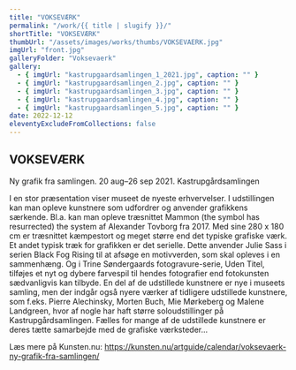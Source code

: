 ```yaml
---
title: "VOKSEVÆRK"
permalink: "/work/{{ title | slugify }}/"
shortTitle: "VOKSEVÆRK"
thumbUrl: "/assets/images/works/thumbs/VOKSEVAERK.jpg"
imgUrl: "front.jpg"
galleryFolder: "Voksevaerk"
gallery:
  - { imgUrl: "kastrupgaardsamlingen_1_2021.jpg", caption: "" }
  - { imgUrl: "kastrupgaardsamlingen_2.jpg", caption: "" }
  - { imgUrl: "kastrupgaardsamlingen_3.jpg", caption: "" }
  - { imgUrl: "kastrupgaardsamlingen_4.jpg", caption: "" }
  - { imgUrl: "kastrupgaardsamlingen_5.jpg", caption: "" }
date: 2022-12-12
eleventyExcludeFromCollections: false
---
```



<div class="Txt">
  <h2>VOKSEVÆRK</h2>
  <p>Ny grafik fra samlingen.&nbsp;20 aug–26 sep 2021.&nbsp;Kastrupgårdsamlingen</p>
  <p>I en stor præsentation viser museet de nyeste erhvervelser.&nbsp;I udstillingen kan man opleve kunstnere som udfordrer og anvender grafikkens særkende. Bl.a. kan man opleve træsnittet Mammon (the symbol has resurrected) the system af Alexander Tovborg fra 2017. Med sine 280 x 180 cm er træsnittet kæmpestort og meget større end det typiske grafiske værk. Et andet typisk træk for grafikken er det serielle. Dette anvender Julie Sass i serien Black Fog Rising til at afsøge en motivverden, som skal opleves i en sammenhæng. Og i Trine Søndergaards fotogravure-serie, Uden Titel, tilføjes et nyt og dybere farvespil til hendes fotografier end fotokunsten sædvanligvis kan tilbyde. En del af de udstillede kunstnere er nye i museets samling, men der indgår også nyere værker af tidligere udstillede kunstnere, som f.eks. Pierre Alechinsky, Morten Buch, Mie Mørkeberg og Malene Landgreen, hvor af nogle har haft større soloudstillinger på Kastrupgårdsamlingen. Fælles for mange af de udstillede kunstnere er deres tætte samarbejde med de grafiske værksteder...</p>
  <p>Læs mere på Kunsten.nu:&nbsp;<a href="https://kunsten.nu/artguide/calendar/voksevaerk-ny-grafik-fra-samlingen/" target="_blank">https://kunsten.nu/artguide/calendar/voksevaerk-ny-grafik-fra-samlingen/</a></p>
</div>